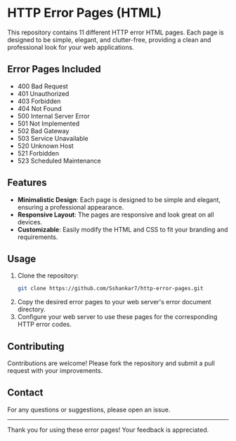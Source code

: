 # HTTP Error Pages (HTML)

This repository contains 11 different HTTP error HTML pages. Each page is designed to be simple, elegant, and clutter-free, providing a clean and professional look for your web applications.

## Error Pages Included

- 400 Bad Request
- 401 Unauthorized
- 403 Forbidden
- 404 Not Found
- 500 Internal Server Error
- 501 Not Implemented
- 502 Bad Gateway
- 503 Service Unavailable
- 520 Unknown Host
- 521 Forbidden
- 523 Scheduled Maintenance

## Features

- **Minimalistic Design**: Each page is designed to be simple and elegant, ensuring a professional appearance.
- **Responsive Layout**: The pages are responsive and look great on all devices.
- **Customizable**: Easily modify the HTML and CSS to fit your branding and requirements.

## Usage

1. Clone the repository:
    ```bash
    git clone https://github.com/Sshankar7/http-error-pages.git
    ```
2. Copy the desired error pages to your web server's error document directory.
3. Configure your web server to use these pages for the corresponding HTTP error codes.

## Contributing

Contributions are welcome! Please fork the repository and submit a pull request with your improvements.

## Contact

For any questions or suggestions, please open an issue.

---

Thank you for using these error pages! Your feedback is appreciated.
